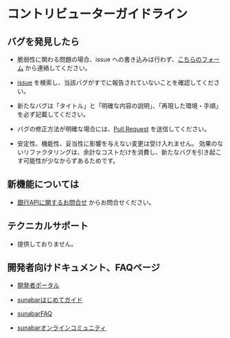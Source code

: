 # コントリビューターガイドライン

## バグを発見したら
* 脆弱性に関わる問題の場合、issue への書き込みは行わず、[こちらのフォーム](https://faq.gmo-aozora.com/form/open_api.html) から連絡してください。

* [issue](https://github.com/gmoaozora/gmo-aozora-api-ruby/issues) を検索し、当該バグがすでに報告されていないことを確認してください。

* 新たなバグは「タイトル」と「明確な内容の説明」、「再現した環境・手順」を必ず記載してください。

* バグの修正方法が明確な場合には、[Pull Request](https://github.com/gmoaozora/gmo-aozora-api-ruby/pulls) を送信してください。

* 安定性、機能性、妥当性に影響を与えない変更は受け入れません。
効果のないリファクタリングは、余計なコストだけを消費し、新たなバグを引き起こす可能性が少なからずあるためです。

## 新機能については
* [銀行APIに関するお問合せ](https://faq.gmo-aozora.com/form/open_api.html) からお問合せください。

## テクニカルサポート
* 提供しておりません。

## 開発者向けドキュメント、FAQページ
* [開発者ポータル](https://api.gmo-aozora.com/ganb/developer/api-docs/)

* [sunabarはじめてガイド](https://gmo-aozora.com/sunabar/tutorial/01.html)

* [sunabarFAQ](https://faq.gmo-aozora.com/faq_list.html?page=1&category=102)

* [sunabarオンラインコミュニティ](https://www.facebook.com/groups/sunabar.gmo)

